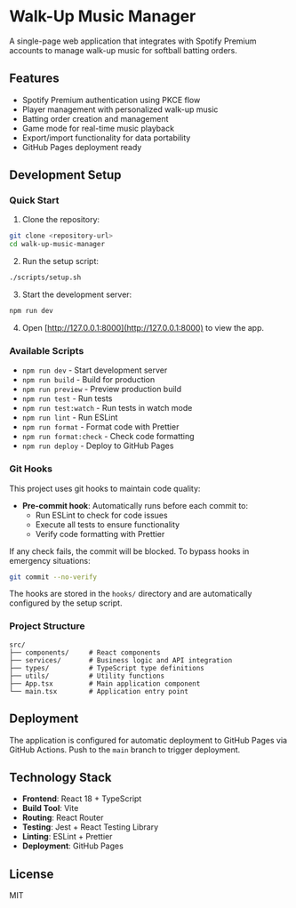 # Walk-Up Music Manager

A single-page web application that integrates with Spotify Premium accounts to manage walk-up music for softball batting orders.

## Features

- Spotify Premium authentication using PKCE flow
- Player management with personalized walk-up music
- Batting order creation and management
- Game mode for real-time music playback
- Export/import functionality for data portability
- GitHub Pages deployment ready

## Development Setup

### Quick Start

1. Clone the repository:

```bash
git clone <repository-url>
cd walk-up-music-manager
```

2. Run the setup script:

```bash
./scripts/setup.sh
```

3. Start the development server:

```bash
npm run dev
```

4. Open [http://127.0.0.1:8000](http://127.0.0.1:8000) to view the app.

### Available Scripts

- `npm run dev` - Start development server
- `npm run build` - Build for production
- `npm run preview` - Preview production build
- `npm run test` - Run tests
- `npm run test:watch` - Run tests in watch mode
- `npm run lint` - Run ESLint
- `npm run format` - Format code with Prettier
- `npm run format:check` - Check code formatting
- `npm run deploy` - Deploy to GitHub Pages

### Git Hooks

This project uses git hooks to maintain code quality:

- **Pre-commit hook**: Automatically runs before each commit to:
  - Run ESLint to check for code issues
  - Execute all tests to ensure functionality
  - Verify code formatting with Prettier

If any check fails, the commit will be blocked. To bypass hooks in emergency situations:

```bash
git commit --no-verify
```

The hooks are stored in the `hooks/` directory and are automatically configured by the setup script.

### Project Structure

```
src/
├── components/     # React components
├── services/       # Business logic and API integration
├── types/          # TypeScript type definitions
├── utils/          # Utility functions
├── App.tsx         # Main application component
└── main.tsx        # Application entry point
```

## Deployment

The application is configured for automatic deployment to GitHub Pages via GitHub Actions. Push to the `main` branch to trigger deployment.

## Technology Stack

- **Frontend**: React 18 + TypeScript
- **Build Tool**: Vite
- **Routing**: React Router
- **Testing**: Jest + React Testing Library
- **Linting**: ESLint + Prettier
- **Deployment**: GitHub Pages

## License

MIT
